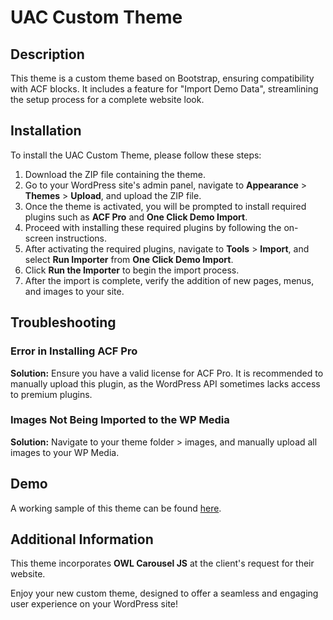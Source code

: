 # UAC Custom Theme

## Description
This theme is a custom theme based on Bootstrap, ensuring compatibility with ACF blocks. It includes a feature for "Import Demo Data", streamlining the setup process for a complete website look.

## Installation
To install the UAC Custom Theme, please follow these steps:

1. Download the ZIP file containing the theme.
2. Go to your WordPress site's admin panel, navigate to **Appearance** > **Themes** > **Upload**, and upload the ZIP file.
3. Once the theme is activated, you will be prompted to install required plugins such as **ACF Pro** and **One Click Demo Import**.
4. Proceed with installing these required plugins by following the on-screen instructions.
5. After activating the required plugins, navigate to **Tools** > **Import**, and select **Run Importer** from **One Click Demo Import**.
6. Click **Run the Importer** to begin the import process.
7. After the import is complete, verify the addition of new pages, menus, and images to your site.

## Troubleshooting

### Error in Installing ACF Pro
**Solution:** Ensure you have a valid license for ACF Pro. It is recommended to manually upload this plugin, as the WordPress API sometimes lacks access to premium plugins.

### Images Not Being Imported to the WP Media
**Solution:** Navigate to your theme folder > images, and manually upload all images to your WP Media.

## Demo
A working sample of this theme can be found [here](https://uac.rd-staging-playground.com/).

## Additional Information
This theme incorporates **OWL Carousel JS** at the client's request for their website.

Enjoy your new custom theme, designed to offer a seamless and engaging user experience on your WordPress site!

